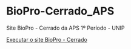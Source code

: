 # BioPro-Cerrado_APS
 Site BioPro - Cerrado da APS 1º Período - UNIP

 <a href="https://luizfelipebes.github.io/BioPro-Cerrado/index_biopro.html">Executar o site BioPro - Cerrado
